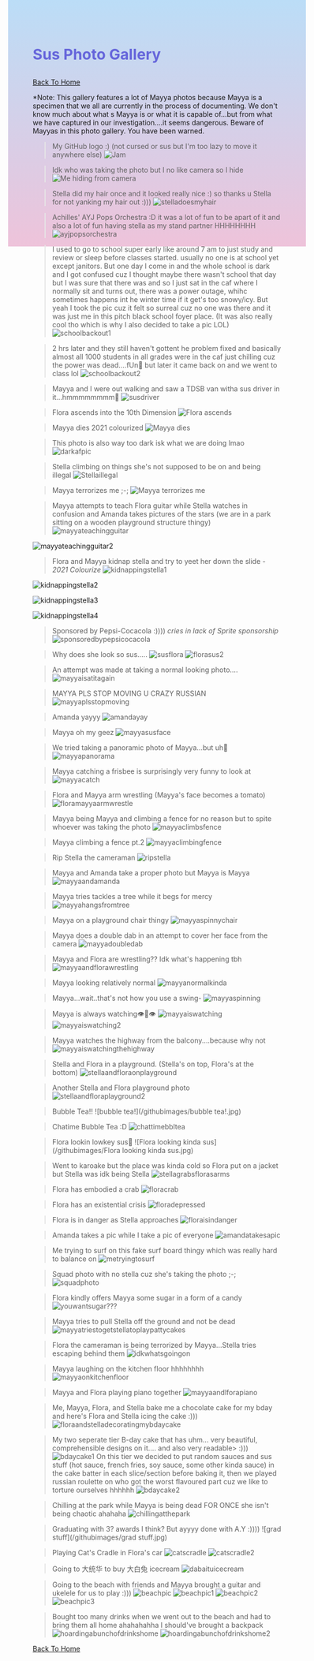  <head>
<style>
body {
    height: 400px;
    background: linear-gradient(to bottom, #bbddf7 0%, #eec3da 100%)
}
</style>
</head>

<h1 style="font-size:30px;"><p style="color:#6666db;">Sus Photo Gallery</p></h1>

[Back To Home](/index.md)

*Note: This gallery features a lot of Mayya photos because Mayya is a specimen that we all are currently in the process of documenting. We don't know much about what s Mayya is or what it is capable of...but from what we have captured in our investigation....it seems dangerous. Beware of Mayyas in this photo gallery. You have been warned. 

>My GitHub logo :) (not cursed or sus but I'm too lazy to move it anywhere else)
![Jam](https://jqiao6835.github.io/Qiaowo.github.io/images/jam%20fluffly%20black%20cape%20(2).png)

>Idk who was taking the photo but I no like camera so I hide
![Me hiding from camera](/githubimages/I_hide.jpg)

>Stella did my hair once and it looked really nice :) so thanks u Stella for not yanking my hair out :)))
![stelladoesmyhair](/githubimages/stelladoesmyhair.jpg)

>Achilles' AYJ Pops Orchestra :D it was a lot of fun to be apart of it and also a lot of fun having stella as my stand partner HHHHHHHH
![ayjpopsorchestra](/githubimages/ayjpopsorchestra.jpg)

>I used to go to school super early like around 7 am to just study and review or sleep before classes started. usually no one is at school yet except janitors. But one day I come in and the whole school is dark and I got confused cuz I thought maybe there wasn't school that day but I was sure that there was and so I just sat in the caf where I normally sit and turns out, there was a power outage, whihc sometimes happens int he winter time if it get's too snowy/icy. But yeah I took the pic cuz it felt so surreal cuz no one was there and it was just me in this pitch black school foyer place. (It was also really cool tho which is why I also decided to take a pic LOL)
![schoolbackout1](/githubimages/schoolbackout1.jpg)

>2 hrs later and they still haven't gottent he problem fixed and basically almost all 1000 students in all grades were in the caf just chilling cuz the power was dead....fUn🙂 but later it came back on and we went to class lol
![schoolbackout2](/githubimages/schoolbackout2.jpg)

>Mayya and I were out walking and saw a TDSB van witha  sus driver in it...hmmmmmmmm🤔
![susdriver](/githubimages/susdriver.jpg)


>Flora ascends into the 10th Dimension
![Flora ascends](/githubimages/Flora_ascends.jpg)

>Mayya dies 2021 colourized
![Mayya dies](/githubimages/mayyas_ded.jpg)

>This photo is also way too dark isk what we are doing lmao
![darkafpic](/githubimages/darkafpic.jpg)

>Stella climbing on things she's not supposed to be on and being illegal
![Stellaillegal](/githubimages/Stellaillegal.jpg)

>Mayya terrorizes me ;-;
![Mayya terrorizes me](/githubimages/mayyaterrorizesme.jpg)

>Mayya attempts to teach Flora guitar while Stella watches in confusion and Amanda takes pictures of the stars (we are in a park sitting on a wooden playground structure thingy)
![mayyateachingguitar](/githubimages/mayyateachingguitar.jpg)

![mayyateachingguitar2](/githubimages/mayyateachingguitar2.jpg)

>Flora and Mayya kidnap stella and try to yeet her down the slide - *2021 Colourize*
![kidnappingstella1](/githubimages/kidnappingstella1.jpg)

![kidnappingstella2](/githubimages/kidnappingstella2.jpg)

![kidnappingstella3](/githubimages/kidnappingstella3.jpg)

![kidnappingstella4](/githubimages/kidnappingstella4.jpg)

>Sponsored by Pepsi-Cocacola :)))) *cries in lack of Sprite sponsorship*
![sponsoredbypepsicocacola](/githubimages/sponsoredbypepsicocacola.jpg)

>Why does she look so sus.....
![susflora](/githubimages/susflora.jpg)
![florasus2](/githubimages/florasus2.jpg)

>An attempt was made at taking a normal looking photo....
![mayyaisatitagain](/githubimages/mayyaisatitagain.jpg)

>MAYYA PLS STOP MOVING U CRAZY RUSSIAN
![mayyaplsstopmoving](/githubimages/mayyaplsstopmoving.jpg)

>Amanda yayyy
![amandayay](/githubimages/amandayay.jpg)

>Mayya oh my geez
![mayyasusface](/githubimages/mayyasusface.jpg)

>We tried taking a panoramic photo of Mayya...but uh🙂
![mayyapanorama](/githubimages/mayyapanorama.jpg)

>Mayya catching a frisbee is surprisingly very funny to look at
![mayyacatch](/githubimages/mayyacatch.jpg)

>Flora and Mayya arm wrestling (Mayya's face becomes a tomato)
![floramayyaarmwrestle](/githubimages/floramayyaarmwrestle.jpg)

>Mayya being Mayya and climbing a fence for no reason but to spite whoever was taking the photo
![mayyaclimbsfence](/githubimages/mayyaclimbsfence.jpg)

>Mayya climbing a fence pt.2
![mayyaclimbingfence](/githubimages/mayyaclimbingfence.jpg)

>Rip Stella the cameraman
![ripstella](/githubimages/ripstella.jpg)

>Mayya and Amanda take a proper photo but Mayya is Mayya
![mayyaandamanda](/githubimages/mayyaandamanda.jpg)

>Mayya tries tackles a tree while it begs for mercy
![mayyahangsfromtree](/githubimages/mayyahangsfromtree.jpg)

>Mayya on a playground chair thingy
![mayyaspinnychair](/githubimages/mayyaspinnychair.jpg)

>Mayya does a double dab in an attempt to cover her face from the camera
![mayyadoubledab](/githubimages/mayyadoubledab.jpg)

>Mayya and Flora are wrestling?? Idk what's happening tbh
![mayyaandflorawrestling](/githubimages/mayyaandflorawrestling.jpg)

>Mayya looking relatively normal
![mayyanormalkinda](/githubimages/mayyanormalkinda.jpg)

>Mayya...wait..that's not how you use a swing-
![mayyaspinning](/githubimages/mayyaspinning.gif)

>Mayya is always watching👁️👄👁️
![mayyaiswatching](/githubimages/mayyaiswatching.jpg)
![mayyaiswatching2](/githubimages/mayyaiswatching2.jpg)

>Mayya watches the highway from the balcony....because why not
![mayyaiswatchingthehighway](/githubimages/mayyaiswatchingthehighway.jpg)

>Stella and Flora in a playground. (Stella's on top, Flora's at the bottom)
![stellaandfloraonplayground](/githubimages/stellaandfloraonplayground.jpg)

>Another Stella and Flora playground photo
![stellaandfloraplayground2](/githubimages/stellaandfloraplayground2.jpg)

>Bubble Tea!!
![bubble tea!](/githubimages/bubble tea!.jpg)

>Chatime Bubble Tea :D
![chattimebbltea](/githubimages/chattimebbltea.jpg)

>Flora lookin lowkey sus👀
![Flora looking kinda sus](/githubimages/Flora looking kinda sus.jpg)

>Went to karoake but the place was kinda cold so Flora put on a jacket but Stella was idk being Stella
![stellagrabsflorasarms](/githubimages/stellagrabsflorasarms.jpg)

>Flora has embodied a crab
![floracrab](/githubimages/floracrab.jpg)

>Flora has an existential crisis
![floradepressed](/githubimages/floradepressed.jpg)

>Flora is in danger as Stella approaches
![floraisindanger](/githubimages/floraisindanger.jpg)

>Amanda takes a pic while I take a pic of everyone
![amandatakesapic](/githubimages/amandatakesapic.jpg)

>Me trying to surf on this fake surf board thingy which was really hard to balance on
![metryingtosurf](/githubimages/metryingtosurf.jpg)

>Squad photo with no stella cuz she's taking the photo ;-;
![squadphoto](/githubimages/squadphoto.jpg)

>Flora kindly offers Mayya some sugar in a form of a candy
![youwantsugar???](/githubimages/youwantsugar.jpg)

>Mayya tries to pull Stella off the ground and not be dead
![mayyatriestogetstellatoplaypattycakes](/githubimages/mayyatriestogetstellatoplaypattycakes.jpg)

>Flora the cameraman is being terrorized by Mayya...Stella tries escaping behind them
![idkwhatsgoingon](/githubimages/idkwhatsgoingon.jpg)

>Mayya laughing on the kitchen floor hhhhhhhh
![mayyaonkitchenfloor](/githubimages/mayyaonkitchenfloor.jpg)

>Mayya and Flora playing piano together
![mayyaandlforapiano](/githubimages/mayyaandlforapiano.jpg)

>Me, Mayya, Flora, and Stella bake me a chocolate cake for my bday and here's Flora and Stella icing the cake :)))
![floraandstelladecoratingmybdaycake](/githubimages/floraandstelladecoratingmybdaycake.jpg)

>My two seperate tier B-day cake that has uhm... very beautiful, comprehensible designs on it.... and also very readable> :)))
![bdaycake1](/githubimages/bdaycake1.jpg)
>On this tier we decided to put random sauces and sus stuff (hot sauce, french fries, soy sauce, some other kinda sauce) in the cake batter in each slice/section before baking it, then we played russian roulette on who got the worst flavoured part cuz we like to torture ourselves hhhhhh
![bdaycake2](/githubimages/bdaycake2.jpg)

>Chilling at the park while Mayya is being dead FOR ONCE she isn't being chaotic ahahaha
![chillingatthepark](/githubimages/chillingatthepark.jpg)

>Graduating with 3? awards I think? But ayyyy done with A.Y :))))
![grad stuff](/githubimages/grad stuff.jpg)

>Playing Cat's Cradle in Flora's car
![catscradle](/githubimages/catscradle.jpg)
![catscradle2](/githubimages/catscradle2.jpg)

>Going to 大统华 to buy 大白兔 icecream
![dabaituicecream](/githubimages/dabaituicecream.jpg)

>Going to the beach with friends and Mayya brought a guitar and ukelele for us to play :)))
![beachpic](/githubimages/beachpic.jpg)
![beachpic1](/githubimages/beachpic1.jpg)
![beachpic2](/githubimages/beachpic2.jpg)
![beachpic3](/githubimages/beachpic3.jpg)

>Bought too many drinks when we went out to the beach and had to bring them all home ahahahahha I should've brought a backpack
![hoardingabunchofdrinkshome](/githubimages/hoardingabunchofdrinkshome.jpg)
![hoardingabunchofdrinkshome2](/githubimages/hoardingabunchofdrinkshome2.jpg)



[Back To Home](/index.md)